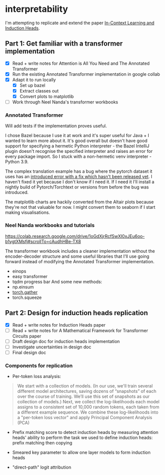 # interpretability

I'm attempting to replicate and extend the paper [In-Context Learning and Induction Heads](https://transformer-circuits.pub/2022/in-context-learning-and-induction-heads/index.html#:~:text=Induction%20heads%20are%20named%20by,Induction%20heads%20crystallize%20that%20inference.
).

## Part 1: Get familiar with a transformer implementation
- [x] Read + write notes for Attention is All You Need and The Annotated Transformer
- [x] Run the existing Annotated Transformer implementation in google collab
- [x] Adapt it to run locally
  - [x] Set up bazel
  - [x] Extract classes out
  - [x] Convert plots to matplotlib
 - [ ] Work through Neel Nanda's transformer workbooks
 
### Annotated Transformer
  
Will add tests if the implementation proves useful. 

I chose Bazel because I use it at work and it's super useful for Java + I wanted to learn more about it. It's good overall but doesn't have good support for specifying a hermetic Python interpreter - the Bazel IntelliJ plugin doesn't recognise the specified interpreter and raises an error for every package import. So I stuck with a non-hermetic venv interpreter - Python 3.9. 

The complex translation example has a bug where the pytorch dataset it uses has an [introduced error with a fix which hasn't been released yet](https://github.com/pytorch/text/issues/2001). I haven't fixed it yet because I don't know if I need it. If I need it I'll install a nightly build of Pytorch/Torchtext or versions from before the bug was introduced.

The matplotlib charts are hackily converted from the Altair plots because they're not that valuable for now. I might convert them to seaborn if I start making visualisations.

### Neel Nanda workbooks and tutorials

https://colab.research.google.com/drive/1oGdXjrRcfSwXI0xJEu6oo-b1ygtXMsfj#scrollTo=cAudhHBe-TX8

The transformer workbook includes a cleaner implementation without the encoder-decoder structure and some useful libraries that I'll use going forward instead of modifying the Annotated Transformer implementation.
- einops
- easy transformer
- tqdm progress bar
And some new methods:
- np.einsum
- [torch.gather](https://stackoverflow.com/questions/50999977/what-does-the-gather-function-do-in-pytorch-in-layman-terms)
- torch.squeeze

## Part 2: Design for induction heads replication
- [x] Read + write notes for Induction Heads paper
- [ ] Read + write notes for A Mathematical Framework for Transformer Circuits paper
- [ ] Draft design doc for induction heads implementation
- [ ] Investigate uncertainties in design doc
- [ ] Final design doc

### Components for replication

* Per-token loss analysis:

> We start with a collection of models. (In our use, we'll train several different model architectures, saving dozens of “snapshots” of each over the course of training. We’ll use this set of snapshots as our collection of models.) Next, we collect the log-likelihoods each model assigns to a consistent set of 10,000 random tokens, each taken from a different example sequence. We combine these log-likelihoods into a "per-token loss vector" and apply Principal Component Analysis (PCA)

* Prefix matching score to detect induction heads by measuring attention heads' ability to perform the task we used to define induction heads: prefix matching then copying

* Smeared key parameter to allow one layer models to form induction heads
* "direct-path" logit attribution
